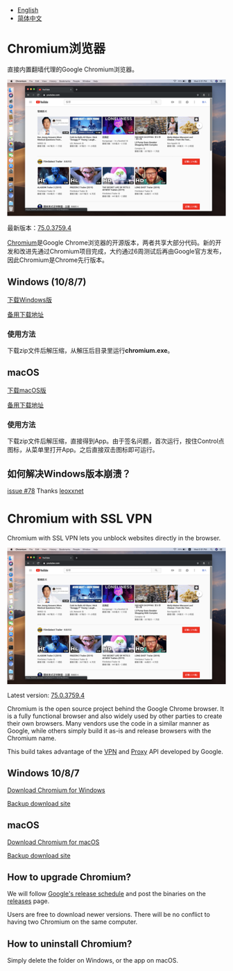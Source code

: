 * [English](#chromium-with-ssl-vpn)
* [简体中文](#chromium浏览器)

# Chromium浏览器

直接内置翻墙代理的Google Chromium浏览器。

![](screenshot.png)

最新版本：[75.0.3759.4](https://github.com/jjqqkk/chromium/releases/tag/75.0.3759.4)

[Chromium](https://github.com/chromium/chromium)是Google Chrome浏览器的开源版本，两者共享大部分代码。新的开发和改进先通过Chromium项目完成，大约通过6周测试后再由Google官方发布，因此Chromium是Chrome先行版本。

## Windows (10/8/7)

[下载Windows版](https://github.com/jjqqkk/chromium/releases/download/75.0.3759.4/Chromium-windows-75.0.3759.4.zip)

[备用下载地址](http://167.99.163.129/Chromium-windows-75.0.3759.4.zip)

### 使用方法

下载zip文件后解压缩，从解压后目录里运行**chromium.exe**。

## macOS

[下载macOS版](https://github.com/jjqqkk/chromium/releases/download/75.0.3759.4/Chromium-mac-75.0.3759.4.zip)

[备用下载地址](http://167.99.163.129/Chromium-mac-75.0.3759.4.zip)

### 使用方法

下载zip文件后解压缩，直接得到App。由于签名问题，首次运行，按住Control点图标，从菜单里打开App。之后直接双击图标即可运行。


## 如何解决Windows版本崩溃？
[issue #78](https://github.com/jjqqkk/chromium/issues/78) Thanks [leoxxnet](https://github.com/leoxxnet)


# Chromium with SSL VPN

Chromium with SSL VPN lets you unblock websites directly in the browser.

![](screenshot.png)

Latest version: [75.0.3759.4](https://github.com/jjqqkk/chromium/releases/tag/75.0.3759.4)

Chromium is the open source project behind the Google Chrome browser. It is a fully functional browser and also widely used by other parties to create their own browsers. Many vendors use the code in a similar manner as Google, while others simply build it as-is and release browsers with the Chromium name.

This build takes advantage of the [VPN](https://developer.chrome.com/extensions/vpnProvider) and [Proxy](https://developer.chrome.com/extensions/proxy) API developed by Google. 

## Windows 10/8/7

[Download Chromium for Windows](https://github.com/jjqqkk/chromium/releases/download/75.0.3759.4/Chromium-windows-75.0.3759.4.zip)

[Backup download site](http://167.99.163.129/Chromium-windows-75.0.3759.4.zip)

## macOS

[Download Chromium for macOS](https://github.com/jjqqkk/chromium/releases/download/75.0.3759.4/Chromium-mac-75.0.3759.4.zip)

[Backup download site](http://167.99.163.129/Chromium-mac-75.0.3759.4.zip)

## How to upgrade Chromium?

We will follow [Google's release schedule](https://chromiumdash.appspot.com/schedule) and post the binaries on the [releases](https://github.com/jjqqkk/chromium/releases) page.

Users are free to download newer versions. There will be no conflict to having two Chromium on the same computer.

## How to uninstall Chromium?

Simply delete the folder on Windows, or the app on macOS.
